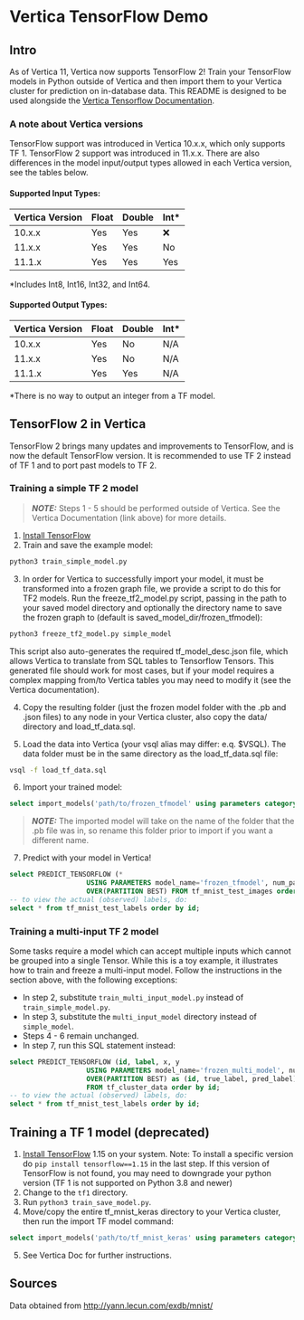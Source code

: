 # Vertica TensorFlow Demo
## Intro
As of Vertica 11, Vertica now supports TensorFlow 2! Train your TensorFlow models in Python outside of Vertica and then import them to your Vertica cluster for prediction on in-database data. This README is designed to be used alongside the [Vertica Tensorflow Documentation](https://www.vertica.com/docs/11.1.x/HTML/Content/Authoring/AnalyzingData/MachineLearning/UsingExternalModels/UsingTensorFlow/TensorFlowExample.htm).

### A note about Vertica versions
TensorFlow support was introduced in Vertica 10.x.x, which only supports TF 1. TensorFlow 2 support was introduced in 11.x.x. There are also differences in the model input/output types allowed in each Vertica version, see the tables below.

#### Supported Input Types:

| Vertica Version | Float | Double | Int\* |
| --------------- | ----- | ------ | ----- |
| 10.x.x          | Yes   | Yes    | :x:    |
| 11.x.x          | Yes   | Yes    | No    |
| 11.1.x          | Yes   | Yes    | Yes   |

\*Includes Int8, Int16, Int32, and Int64.

#### Supported Output Types:

| Vertica Version | Float | Double | Int\* |
| --------------- | ----- | ------ | ----- |
| 10.x.x          | Yes   | No     | N/A   |
| 11.x.x          | Yes   | No     | N/A   |
| 11.1.x          | Yes   | Yes    | N/A   |

\*There is no way to output an integer from a TF model.

## TensorFlow 2 in Vertica
TensorFlow 2 brings many updates and improvements to TensorFlow, and is now the default TensorFlow version. It is recommended to use TF 2 instead of TF 1 and to port past models to TF 2.

### Training a simple TF 2 model
> **_NOTE:_**  Steps 1 - 5 should be performed outside of Vertica. See the Vertica Documentation (link above) for more details.

1. [Install TensorFlow](https://www.tensorflow.org/install)
2. Train and save the example model:
```bash
python3 train_simple_model.py
```
3. In order for Vertica to successfully import your model, it must be transformed into a frozen graph file, we provide a script to do this for TF2 models. Run the freeze_tf2_model.py script, passing in the path to your saved model directory and optionally the directory name to save the frozen graph to (default is saved_model_dir/frozen_tfmodel):
```bash
python3 freeze_tf2_model.py simple_model
```
This script also auto-generates the required tf_model_desc.json file, which allows Vertica to translate from SQL tables to Tensorflow Tensors. This generated file should work for most cases, but if your model requires a complex mapping from/to Vertica tables you may need to modify it (see the Vertica documentation).

4. Copy the resulting folder (just the frozen model folder with the .pb and .json files) to any node in your Vertica cluster, also copy the data/ directory and load_tf_data.sql.

5. Load the data into Vertica (your vsql alias may differ: e.q. $VSQL). The data folder must be in the same directory as the load_tf_data.sql file:
```bash
vsql -f load_tf_data.sql
```

6. Import your trained model:
```sql
select import_models('path/to/frozen_tfmodel' using parameters category='TENSORFLOW');
```

> **_NOTE:_**  The imported model will take on the name of the folder that the .pb file was in, so rename this folder prior to import if you want a different name.

7. Predict with your model in Vertica!
```sql
select PREDICT_TENSORFLOW (*
                   USING PARAMETERS model_name='frozen_tfmodel', num_passthru_cols=1)
                   OVER(PARTITION BEST) FROM tf_mnist_test_images order by id;
-- to view the actual (observed) labels, do:
select * from tf_mnist_test_labels order by id;
```

### Training a multi-input TF 2 model
Some tasks require a model which can accept multiple inputs which cannot be grouped into a single Tensor. While this is a toy example, it illustrates how to train and freeze a multi-input model. Follow the instructions in the section above, with the following exceptions:

- In step 2, substitute `train_multi_input_model.py` instead of `train_simple_model.py`.
- In step 3, substitute the `multi_input_model` directory instead of `simple_model`.
- Steps 4 - 6 remain unchanged.
- In step 7, run this SQL statement instead:
```sql
select PREDICT_TENSORFLOW (id, label, x, y 
                   USING PARAMETERS model_name='frozen_multi_model', num_passthru_cols=2)
                   OVER(PARTITION BEST) as (id, true_label, pred_label)
                   FROM tf_cluster_data order by id;
-- to view the actual (observed) labels, do:
select * from tf_mnist_test_labels order by id;
```

## Training a TF 1 model (deprecated)
1. [Install TensorFlow](https://www.tensorflow.org/install/pip#virtualenv-install) 1.15 on your system. Note: To install a specific version do `pip install tensorflow==1.15` in the last step. If this version of TensorFlow is not found, you may need to downgrade your python version (TF 1 is not supported on Python 3.8 and newer)
2. Change to the `tf1` directory.
3. Run `python3 train_save_model.py`.
4. Move/copy the entire tf_mnist_keras directory to your Vertica cluster, then run the import TF model command:
```sql
select import_models('path/to/tf_mnist_keras' using parameters category='TENSORFLOW');
```
5. See Vertica Doc for further instructions.

## Sources
Data obtained from http://yann.lecun.com/exdb/mnist/
